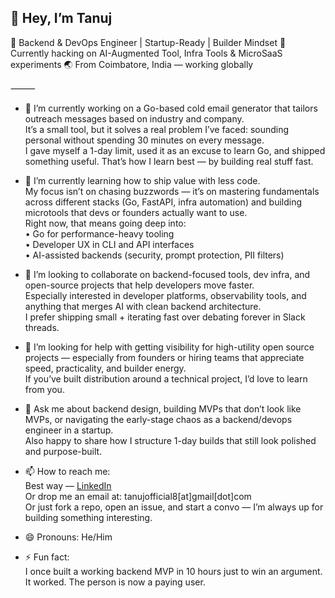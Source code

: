 ## 👋 Hey, I’m Tanuj
  

🚀 Backend & DevOps Engineer | Startup-Ready | Builder Mindset
🔧 Currently hacking on AI-Augmented Tool, Infra Tools & MicroSaaS experiments
🌏 From Coimbatore, India — working globally

⸻


- 🔭 I’m currently working on a Go-based cold email generator that tailors outreach messages based on industry and company.  
  It’s a small tool, but it solves a real problem I’ve faced: sounding personal without spending 30 minutes on every message.  
  I gave myself a 1-day limit, used it as an excuse to learn Go, and shipped something useful. That’s how I learn best — by building real stuff fast.

- 🌱 I’m currently learning how to ship value with less code.  
  My focus isn’t on chasing buzzwords — it’s on mastering fundamentals across different stacks (Go, FastAPI, infra automation) and building microtools that devs or founders actually want to use.  
  Right now, that means going deep into:  
  • Go for performance-heavy tooling  
  • Developer UX in CLI and API interfaces  
  • AI-assisted backends (security, prompt protection, PII filters)

- 👯 I’m looking to collaborate on backend-focused tools, dev infra, and open-source projects that help developers move faster.  
  Especially interested in developer platforms, observability tools, and anything that merges AI with clean backend architecture.  
  I prefer shipping small + iterating fast over debating forever in Slack threads.

- 🤔 I’m looking for help with getting visibility for high-utility open source projects — especially from founders or hiring teams that appreciate speed, practicality, and builder energy.  
  If you’ve built distribution around a technical project, I’d love to learn from you.

- 💬 Ask me about backend design, building MVPs that don’t look like MVPs, or navigating the early-stage chaos as a backend/devops engineer in a startup.  
  Also happy to share how I structure 1-day builds that still look polished and purpose-built.

- 📫 How to reach me:  
  Best way — [LinkedIn](https://www.linkedin.com/in/tanuj-m/)  
  Or drop me an email at: tanujofficial8[at]gmail[dot]com  
  Or just fork a repo, open an issue, and start a convo — I’m always up for building something interesting.

- 😄 Pronouns: He/Him

- ⚡ Fun fact:  
  I once built a working backend MVP in 10 hours just to win an argument.  
  It worked. The person is now a paying user.
